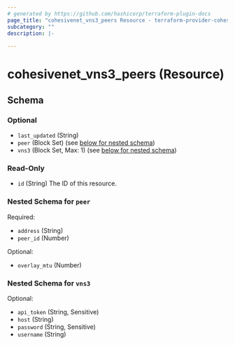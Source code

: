 ```yaml
---
# generated by https://github.com/hashicorp/terraform-plugin-docs
page_title: "cohesivenet_vns3_peers Resource - terraform-provider-cohesivenet"
subcategory: ""
description: |-
  
---
```


# cohesivenet_vns3_peers (Resource)





<!-- schema generated by tfplugindocs -->
## Schema

### Optional

- `last_updated` (String)
- `peer` (Block Set) (see [below for nested schema](#nestedblock--peer))
- `vns3` (Block Set, Max: 1) (see [below for nested schema](#nestedblock--vns3))

### Read-Only

- `id` (String) The ID of this resource.

<a id="nestedblock--peer"></a>
### Nested Schema for `peer`

Required:

- `address` (String)
- `peer_id` (Number)

Optional:

- `overlay_mtu` (Number)


<a id="nestedblock--vns3"></a>
### Nested Schema for `vns3`

Optional:

- `api_token` (String, Sensitive)
- `host` (String)
- `password` (String, Sensitive)
- `username` (String)


